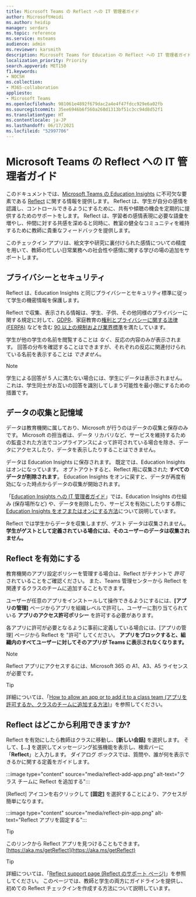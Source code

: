 ```yaml
---
title: Microsoft Teams の Reflect への IT 管理者ガイド
author: MicrosoftHeidi
ms.author: heidip
manager: serdars
ms.topic: reference
ms.service: msteams
audience: admin
ms.reviewer: karsmith
description: Microsoft Teams for Education の Reflect への IT 管理者ガイドです。
localization_priority: Priority
search.appverid: MET150
f1.keywords:
- NOCSH
ms.collection:
- M365-collaboration
appliesto:
- Microsoft Teams
ms.openlocfilehash: 981061e4892f679dac2a4e4f47fdcc929e6a02fb
ms.sourcegitcommit: 35ee6946b6f560a268d1313bf51c3cc94d8d52f1
ms.translationtype: HT
ms.contentlocale: ja-JP
ms.lasthandoff: 06/17/2021
ms.locfileid: "52997706"
---
```

# <a name="it-admin-guide-to-reflect-in-microsoft-teams"></a>Microsoft Teams の Reflect への IT 管理者ガイド

このドキュメントでは、[Microsoft Teams の Education Insights](class-insights.md) に不可欠な要素である [Reflect](https://aka.ms/reflect) に関する情報を提供します。 Reflect は、学生が自分の感情を認識し、コントロールできるようにするために、共有や傾聴の機会を定期的に提供するためのサポートをします。 Reflect は、学習者の感情表現に必要な語彙を増やし、仲間に対する共感を深めると同時に、教室の健全なコミュニティを維持するために教師に貴重なフィードバックを提供します。

このチェックイン アプリは、絵文字や研究に裏付けられた感情についての精度を用いて、教師の忙しい日常業務への社会性や感情に関する学びの場の追加をサポートします。


## <a name="privacy-and-security"></a>プライバシーとセキュリティ
Reflect は、Education Insights と同じプライバシーとセキュリティ標準に従って学生の機密情報を保護します。

Reflect で収集、表示される情報は、学生、子供、その他同様のプライバシーに関する規定に対して、[GDPR](/compliance/regulatory/gdpr)、家庭教育の[権利とプライバシーに関する法律 (FERPA)](/compliance/regulatory/offering-ferpa) などを含む [90 以上の規制および業界標準](/compliance/regulatory/offering-home)を満たしています。

学生が他の学生の名前を閲覧することは *なく*、反応の内容のみが表示されます。 回答の分布を確認することはできますが、それぞれの反応に関連付けられている名前を表示することは *できません*。 

> [!NOTE]
> 学生による回答が 5 人に満たない場合には、学生にデータは表示されません。 これは、学生同士がお互いの回答を識別してしまう可能性を最小限にするための措置です。

## <a name="data-collection-and-storage"></a>データの収集と記憶域
データは教育機関に属しており、Microsoft が行うのはデータの収集と保存のみです。 Microsoft の担当者は、データ リカバリなど、サービスを維持するための監査された方法でコンプライアンスによって許可されている場合を除き、データにアクセスしたり、データを表示したりすることはできません。

データは Education Insights に保存されます。 既定では、Education Insights はオンになっています。 オプトアウトすると、Reflect 用に収集された **すべてのデータが削除されます**。 Education Insights をオンに戻すと、データが再度有効になった時点からデータの収集が開始されます。

「[Education Insights への IT 管理者ガイド](class-insights.md)」では、Education Insights の仕組み (保存場所など) や、データを削除したり、サービスを有効にしたりする際に [Education Insights をオフまたはオンにする方法](class-insights.md#turn-insights-on-or-off)について説明しています。

Reflect では学生からデータを収集しますが、ゲスト データは収集されません。 **学生がゲストとして定義されている場合には、そのユーザーのデータは収集されません。** 

## <a name="enable-reflect"></a>Reflect を有効にする
教育機関のアプリ設定ポリシーを管理する場合は、Reflect がテナントで *許可* されていることをご確認ください。 また、Teams 管理センターから Reflect を関連するクラスのチームに追加することもできます。

ユーザーが任意のアプリをインストールして操作できるようにするには、**[アプリの管理]** ページからアプリを組織レベルで許可し、ユーザーに割り当てられている **アプリのアクセス許可ポリシー** を許可する必要があります。

各アプリに許可が必要となるように事前に定義している場合には、[アプリの管理] ページから Reflect を "許可" してください。 **アプリをブロックすると、組織内のすべてユーザーに対してそのアプリが Teams に表示されなくなります。**

> [!NOTE]
> Reflect アプリにアクセスするには、Microsoft 365 の A1、A3、A5 ライセンスが必要です。

> [!TIP]
> 詳細については、「[How to allow an app or to add it to a class team (アプリを許可するか、クラスのチームに追加する方法)](manage-apps.md#allow-and-block-apps)」を参照してください。

## <a name="where-do-educators-find-reflect"></a>Reflect はどこから利用できますか?
Reflect を有効にしたら教師はクラスに移動し、**[新しい会話]** を選択します。 そして、**[...]** を選択してメッセージング拡張機能を表示し、検索バーに 「**Reflect**」と入力します。 ダイアログ ボックスでは、質問や、誰が何を表示できるかに関する定義をガイドします。

:::image type="content" source="media/reflect-add-app.png" alt-text="クラス チームに Reflect を追加する":::

[Reflect] アイコンを右クリックして **[固定]** を選択することにより、アクセスが簡単になります。

:::image type="content" source="media/reflect-pin-app.png" alt-text="Reflect アプリを固定する":::

> [!TIP]
> このリンクから Reflect アプリを見つけることもできます。[https://aka.ms/getReflect](https://aka.ms/getReflect)

> [!TIP]
> 詳細については、「[Reflect support page (Reflect のサポート ページ)](https://support.microsoft.com/topic/e9198f62-7860-4532-821f-53ef14afa79a)」を参照してください。 このページでは、教師と学生の両方にガイドラインを提供し、初めての Reflect チェックインを作成する方法について説明しています。
